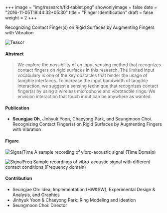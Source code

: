 +++
image = "img/research/fid-tablet.png"
showonlyimage = false
date = "2016-11-05T19:44:32+05:30"
title = "Finger Identification"
draft = false
weight = 2
+++

Recognizing Contact Finger(s) on Rigid Surfaces by Augmenting Fingers with Vibration<!-- <br>(CHI 2020) -->
<!--more-->

![Teasor][1]

#### Abstract
> We explore the possibility of an input sensing method that recognizes contact fingers on rigid surfaces in this research. The limited input vocabulary is one of the key obstacles that hinder the usage of tangible interfaces. To increase the input bandwidth of tangible interaction, we suggest a sensing technique that recognizes contact finger(s) by using a wireless microphone and vibrotactile rings. We envision interaction that touch input can be anywhere as wanted.  
<!-- {{< youtube id="zgzgOyxWXD8" autoplay="true">}} -->

#### Publication
* **Seungjae Oh**, Jinhyuk Yoon, Chaeyong Park, and Seungmoon Choi.<br>Recognizing Contact Finger(s) on Rigid Surfaces by Augmenting Fingers with Vibration

#### Figure
![SignalTime][2]
A sample recording of vibro-acoustic signal (Time Domain)

![SignalFreq][3]
Sample recordings of vibro-acoustic signal with different contact conditions (Frequency domain)

#### Contribution
* Seungjae Oh: Idea, Implementation (HW&SW), Experimental Design & Analysis, and Graphics
* Jinhyuk Yoon & Chaeyong Park: Ring Modeling and Ideation
* Seungmoon Choi: Director

[1]: /img/research/fid-tablet.png
[2]: /img/research/fid-recsampletime.png
[3]: /img/research/fid-recsamplefreq.png

